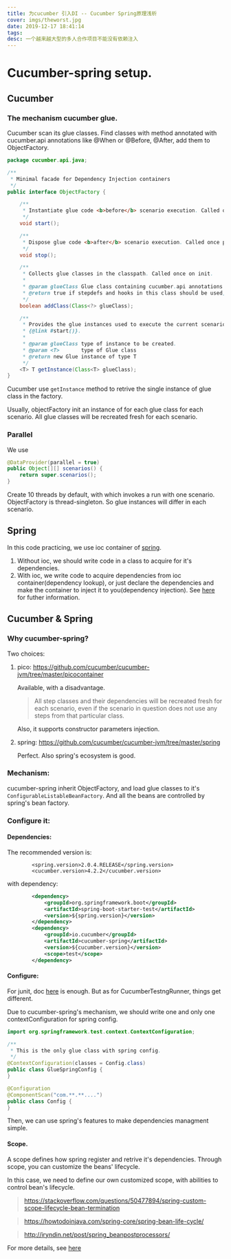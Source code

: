 ```yaml
---
title: 为cucumber 引入DI -- Cucumber Spring原理浅析
cover: imgs/theworst.jpg
date: 2019-12-17 18:41:14
tags:
desc: 一个越来越大型的多人合作项目不能没有依赖注入
---
```


# Cucumber-spring setup.

## Cucumber

### The mechanism cucumber glue.

Cucumber scan its glue classes. Find classes with method annotated with cucumber.api annotations like @When or @Before, @After, add them to ObjectFactory.

```java
package cucumber.api.java;

/**
 * Minimal facade for Dependency Injection containers
 */
public interface ObjectFactory {

    /**
     * Instantiate glue code <b>before</b> scenario execution. Called once per scenario.
     */
    void start();

    /**
     * Dispose glue code <b>after</b> scenario execution. Called once per scenario.
     */
    void stop();

    /**
     * Collects glue classes in the classpath. Called once on init.
     *
     * @param glueClass Glue class containing cucumber.api annotations (Before, Given, When, ...)
     * @return true if stepdefs and hooks in this class should be used, false if they should be ignored.
     */
    boolean addClass(Class<?> glueClass);

    /**
     * Provides the glue instances used to execute the current scenario. The instance can be prepared in
     * {@link #start()}.
     *
     * @param glueClass type of instance to be created.
     * @param <T>       type of Glue class
     * @return new Glue instance of type T
     */
    <T> T getInstance(Class<T> glueClass);
}
```

Cucumber use `getInstance` method to retrive the single instance of glue class in the factory.

Usually, objectFactory init an instance of for each glue class for each scenario. All glue classes will be recreated fresh for each scenario.

### Parallel

We use

```java
@DataProvider(parallel = true)
public Object[][] scenarios() {
    return super.scenarios();
}
```

Create 10 threads by default, with which invokes a run with one scenario.
ObjectFactory is thread-singleton. So glue instances will differ in each scenario.

## Spring

In this code practicing, we use ioc container of [spring](https://www.baeldung.com/inversion-control-and-dependency-injection-in-spring).

1. Without ioc, we should write code in a class to acquire for it's dependencies.
2. With ioc, we write code to acquire dependencies from ioc container(dependency lookup),
   or just declare the dependencies and make the container to inject it to you(dependency injection). See [here](https://stackoverflow.com/questions/28039232/what-is-the-difference-between-dependency-injection-and-dependency-look-up) for futher information.

## Cucumber & Spring

### Why cucumber-spring?

Two choices:

1. pico: https://github.com/cucumber/cucumber-jvm/tree/master/picocontainer

   Available, with a disadvantage.

   > All step classes and their dependencies will be recreated fresh for each scenario, even if the scenario in question does not use any steps from that particular class.

   Also, it supports constructor parameters injection.

2. spring: https://github.com/cucumber/cucumber-jvm/tree/master/spring

   Perfect. Also spring's ecosystem is good.

### Mechanism:

cucumber-spring inherit ObjectFactory, and load glue classes to it's `ConfigurableListableBeanFactory`. And all the beans are controlled by spring's bean factory.

### Configure it:

#### Dependencies:

The recommended version is:

```
        <spring.version>2.0.4.RELEASE</spring.version>
        <cucumber.version>4.2.2</cucumber.version>
```

with dependency:

```xml
        <dependency>
            <groupId>org.springframework.boot</groupId>
            <artifactId>spring-boot-starter-test</artifactId>
            <version>${spring.version}</version>
        </dependency>
        <dependency>
            <groupId>io.cucumber</groupId>
            <artifactId>cucumber-spring</artifactId>
            <version>${cucumber.version}</version>
            <scope>test</scope>
        </dependency>
```

#### Configure:

For junit, doc [here](https://github.com/cucumber/cucumber-jvm/tree/master/spring) is enough.
But as for CucumberTestngRunner, things get different.

Due to cucumber-spring's mechanism, we should write one and only one contextConfiguration for spring config.

```java
import org.springframework.test.context.ContextConfiguration;

/**
 * This is the only glue class with spring config.
 */
@ContextConfiguration(classes = Config.class)
public class GlueSpringConfig {
}

@Configuration
@ComponentScan("com.**.**....")
public class Config {
}
```

Then, we can use spring's features to make dependencies managment simple.

#### Scope.

A scope defines how spring register and retrive it's dependencies.
Through scope, you can customize the beans' lifecycle.

In this case, we need to define our own customized scope, with abilities to control bean's lifecycle.

> https://stackoverflow.com/questions/50477894/spring-custom-scope-lifecycle-bean-termination

> https://howtodoinjava.com/spring-core/spring-bean-life-cycle/

> http://iryndin.net/post/spring_beanpostprocessors/

For more details, see [here](../cucumber-spring-case-scope/)
